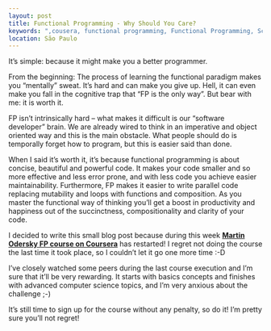 ```yaml
---
layout: post
title: Functional Programming - Why Should You Care?
keywords: ",cousera, functional programming, Functional Programming, Scala"
location: São Paulo
---
```



It’s simple: because it might make you a better programmer. 

<!-- more -->

From the beginning: The process of learning the functional paradigm makes you “mentally” sweat. It’s hard and can make you give up. Hell, it can even make you fall in the cognitive trap that “FP is the only way”. But bear with me: it is worth it.

FP isn’t intrinsically hard – what makes it difficult is our “software developer” brain. We are already wired to think in an imperative and object oriented way and this is the main obstacle. What people should do is temporally forget how to program, but this is easier said than done.

When I said it’s worth it, it’s because functional programming is about concise, beautiful and powerful code. It makes your code smaller and so more effective and less error prone, and with less code you achieve easier maintainability. Furthermore, FP makes it easier to write parallel code replacing  mutability and loops with functions and composition. As you master the functional way of thinking you’ll get a boost in productivity and happiness out of the succinctness, compositionality and clarity of your code.

I decided to write this small blog post because during this week **[Martin Odersky FP course on Coursera](https://www.coursera.org/course/progfun)** has restarted! I regret not doing the course the last time it took place, so I couldn’t let it go one more time :-D

I’ve closely watched some peers during the last course execution and I’m sure that it’ll be very rewarding. It starts with basics concepts and finishes with advanced computer science topics, and I’m very anxious about the challenge ;-)

It’s still time to sign up for the course without any penalty, so do it! I’m pretty sure you’ll not regret!
